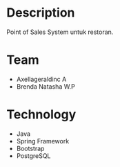 # Description
Point of Sales System untuk restoran.

# Team
* Axellageraldinc A
* Brenda Natasha W.P

# Technology
* Java
* Spring Framework
* Bootstrap
* PostgreSQL

# 
